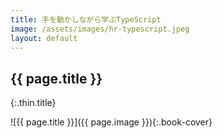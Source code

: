 ```yaml
---
title: 手を動かしながら学ぶTypeScript
image: /assets/images/hr-typescript.jpeg
layout: default
---
```


## {{ page.title }}
{:.thin.title}

![{{ page.title }}]({{ page.image }}){:.book-cover}
